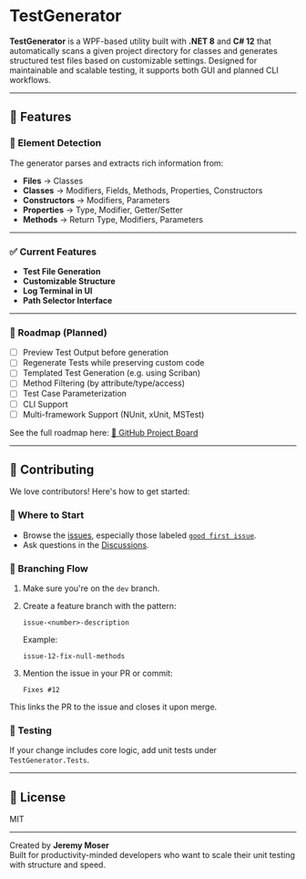 # TestGenerator

**TestGenerator** is a WPF-based utility built with **.NET 8** and **C# 12** that automatically scans a given project directory for classes and generates structured test files based on customizable settings. Designed for maintainable and scalable testing, it supports both GUI and planned CLI workflows.

---

## 🚀 Features

### 🧠 Element Detection
The generator parses and extracts rich information from:
- **Files** → Classes
- **Classes** → Modifiers, Fields, Methods, Properties, Constructors
- **Constructors** → Modifiers, Parameters
- **Properties** → Type, Modifier, Getter/Setter
- **Methods** → Return Type, Modifiers, Parameters

---

### ✅ Current Features
- **Test File Generation**  
- **Customizable Structure**  
- **Log Terminal in UI**  
- **Path Selector Interface**

---

### 🧭 Roadmap (Planned)
- [ ] Preview Test Output before generation  
- [ ] Regenerate Tests while preserving custom code  
- [ ] Templated Test Generation (e.g. using Scriban)  
- [ ] Method Filtering (by attribute/type/access)  
- [ ] Test Case Parameterization  
- [ ] CLI Support  
- [ ] Multi-framework Support (NUnit, xUnit, MSTest)

See the full roadmap here: [📌 GitHub Project Board](https://github.com/users/Zediwan/projects/6)

---

## 🤝 Contributing

We love contributors! Here's how to get started:

### 🧭 Where to Start
- Browse the [issues](https://github.com/Zediwan/TestGenerator/issues), especially those labeled [`good first issue`](https://github.com/Zediwan/TestGenerator/issues?q=is%3Aopen+is%3Aissue+label%3A%22good+first+issue%22).
- Ask questions in the [Discussions](https://github.com/Zediwan/TestGenerator/discussions).

### 🧵 Branching Flow
1. Make sure you're on the `dev` branch.
2. Create a feature branch with the pattern:
   ```
   issue-<number>-description
   ```
   Example:
   ```
   issue-12-fix-null-methods
   ```

3. Mention the issue in your PR or commit:
   ```
   Fixes #12
   ```

This links the PR to the issue and closes it upon merge.

### 🧪 Testing
If your change includes core logic, add unit tests under `TestGenerator.Tests`.

---

## 📄 License
MIT

---

Created by **Jeremy Moser**  
Built for productivity-minded developers who want to scale their unit testing with structure and speed.
